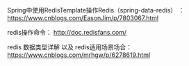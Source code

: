 Spring中使用RedisTemplate操作Redis（spring-data-redis） ：
https://www.cnblogs.com/EasonJim/p/7803067.html

redis操作命令：
http://doc.redisfans.com/

redis 数据类型详解 以及 redis适用场景场合：
https://www.cnblogs.com/mrhgw/p/6278619.html